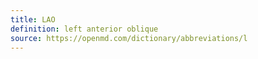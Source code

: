 ```yaml
---
title: LAO
definition: left anterior oblique
source: https://openmd.com/dictionary/abbreviations/l
---
```


